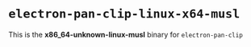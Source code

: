 # `electron-pan-clip-linux-x64-musl`

This is the **x86_64-unknown-linux-musl** binary for `electron-pan-clip`
